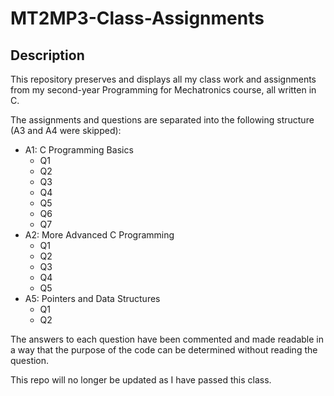 # MT2MP3-Class-Assignments

## Description

This repository preserves and displays all my class work and assignments from my second-year Programming for Mechatronics course, all written in C.

The assignments and questions are separated into the following structure (A3 and A4 were skipped):

- A1: C Programming Basics
  - Q1
  - Q2
  - Q3
  - Q4
  - Q5
  - Q6
  - Q7
- A2: More Advanced C Programming
  - Q1
  - Q2
  - Q3
  - Q4
  - Q5
- A5: Pointers and Data Structures
  - Q1
  - Q2

The answers to each question have been commented and made readable in a way that the purpose of the code can be determined without reading the question.

This repo will no longer be updated as I have passed this class.
